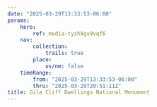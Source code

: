 ```yaml
---
date: "2025-03-29T13:33:53-06:00"
params:
    hero:
        ref: media-tyzh8gx9vqf6
    nav:
        collection:
            trails: true
        place:
            us/nm: false
    timeRange:
        from: "2025-03-29T13:33:53-06:00"
        thru: "2025-03-29T20:51:11Z"
title: Gila Cliff Dwellings National Monument
---
```

